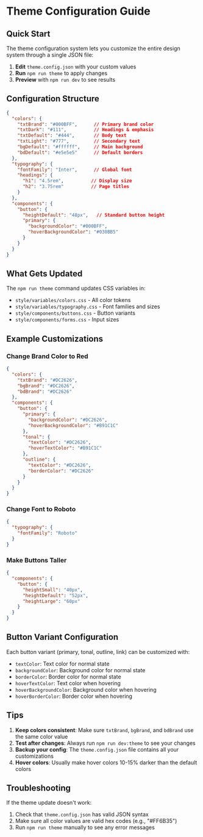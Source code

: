 # Theme Configuration Guide

## Quick Start

The theme configuration system lets you customize the entire design system through a single JSON file:

1. **Edit** `theme.config.json` with your custom values
2. **Run** `npm run theme` to apply changes
3. **Preview** with `npm run dev` to see results

## Configuration Structure

```json
{
  "colors": {
    "txtBrand": "#000BFF",      // Primary brand color
    "txtDark": "#111",          // Headings & emphasis
    "txtDefault": "#444",       // Body text
    "txtLight": "#777",         // Secondary text
    "bgDefault": "#ffffff",     // Main background
    "bdDefault": "#e5e5e5"      // Default borders
  },
  "typography": {
    "fontFamily": "Inter",      // Global font
    "headings": {
      "h1": "4.5rem",          // Display size
      "h2": "3.75rem"          // Page titles
    }
  },
  "components": {
    "button": {
      "heightDefault": "48px",   // Standard button height
      "primary": {
        "backgroundColor": "#000BFF",
        "hoverBackgroundColor": "#030BB5"
      }
    }
  }
}
```

## What Gets Updated

The `npm run theme` command updates CSS variables in:

- `style/variables/colors.css` - All color tokens
- `style/variables/typography.css` - Font families and sizes
- `style/components/buttons.css` - Button variants
- `style/components/forms.css` - Input sizes

## Example Customizations

### Change Brand Color to Red
```json
{
  "colors": {
    "txtBrand": "#DC2626",
    "bgBrand": "#DC2626", 
    "bdBrand": "#DC2626"
  },
  "components": {
    "button": {
      "primary": {
        "backgroundColor": "#DC2626",
        "hoverBackgroundColor": "#B91C1C"
      },
      "tonal": {
        "textColor": "#DC2626",
        "hoverTextColor": "#B91C1C"
      },
      "outline": {
        "textColor": "#DC2626",
        "borderColor": "#DC2626"
      }
    }
  }
}
```

### Change Font to Roboto
```json
{
  "typography": {
    "fontFamily": "Roboto"
  }
}
```

### Make Buttons Taller
```json
{
  "components": {
    "button": {
      "heightSmall": "40px",
      "heightDefault": "52px", 
      "heightLarge": "60px"
    }
  }
}
```

## Button Variant Configuration

Each button variant (primary, tonal, outline, link) can be customized with:

- `textColor`: Text color for normal state
- `backgroundColor`: Background color for normal state  
- `borderColor`: Border color for normal state
- `hoverTextColor`: Text color when hovering
- `hoverBackgroundColor`: Background color when hovering
- `hoverBorderColor`: Border color when hovering

## Tips

1. **Keep colors consistent**: Make sure `txtBrand`, `bgBrand`, and `bdBrand` use the same color value
2. **Test after changes**: Always run `npm run dev:theme` to see your changes
3. **Backup your config**: The `theme.config.json` file contains all your customizations
4. **Hover colors**: Usually make hover colors 10-15% darker than the default colors

## Troubleshooting

If the theme update doesn't work:
1. Check that `theme.config.json` has valid JSON syntax
2. Make sure all color values are valid hex codes (e.g., "#FF6B35")
3. Run `npm run theme` manually to see any error messages
